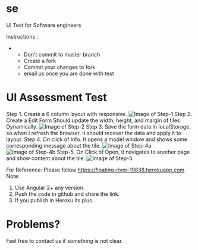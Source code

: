 # se
UI Test for Software engineers

Instructions :
  - - Don't commit to master branch
    - Create a fork
    - Commit your changes to fork
    - email us once you are done with test
    
# UI Assessment Test


Step 1. Create a 6 column layout with responsive.
 ![Image of Step-1](https://github.com/ui-test/se/blob/master/assets/images/step1.png?raw=true)
Step 2. Create a Edit Form Should update the width, height, and margin of tiles Dynamically.
 ![Image of Step-2](https://github.com/ui-test/se/blob/master/assets/images/step2.png?raw=true)
Step 3. Save the form data in localStorage, so when I refresh the browser, it should recover the data and apply it to layout.
Step 4. On click of Info. It opens a model window and shows some corresponding message about the tile.
 ![Image of Step-4a](https://github.com/ui-test/se/blob/master/assets/images/step4a.png?raw=true)
 ![Image of Step-4b](https://github.com/ui-test/se/blob/master/assets/images/step4b.png?raw=true)
Step-5. On Click of Open, it navigates to another page and show content about the tile.
 ![Image of Step-5](https://github.com/ui-test/se/blob/master/assets/images/step5.png?raw=true)

For Reference: Please follow https://floating-river-19838.herokuapp.com
Note:
1.	Use Angular 2+ any version.
2.	Push the code in github and share the link.
3.	If you publish in Heroku its plus.

# Problems?
Feel free to contact us if something is not clear.

